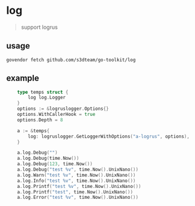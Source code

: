 # log

> support logrus

## usage

`govendor fetch github.com/s3dteam/go-toolkit/log`

## example

```go
    type temps struct {
		log log.Logger
	}
	options := &logruslogger.Options{}
	options.WithCallerHook = true
	options.Depth = 8

	a := &temps{
		log: logruslogger.GetLoggerWithOptions("a-logrus", options),
	}

	a.log.Debug("")
	a.log.Debug(time.Now())
	a.log.Debug(123, time.Now())
	a.log.Debug("test %v", time.Now().UnixNano())
	a.log.Warn("test %v", time.Now().UnixNano())
	a.log.Info("test %v", time.Now().UnixNano())
	a.log.Printf("test %v", time.Now().UnixNano())
	a.log.Printf("test", time.Now().UnixNano())
	a.log.Error("test %v", time.Now().UnixNano())
```
